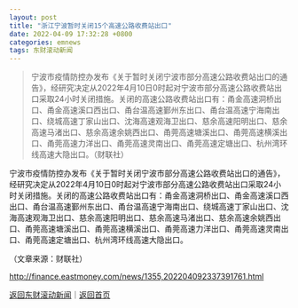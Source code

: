 ```yaml
---
layout: post
title: "浙江宁波暂时关闭15个高速公路收费站出口"
date: 2022-04-09 17:32:28 +0800
categories: emnews
tags: 东财滚动新闻
---
```

> 宁波市疫情防控办发布《关于暂时关闭宁波市部分高速公路收费站出口的通告》，经研究决定从2022年4月10日0时起对宁波市部分高速公路收费站出口采取24小时关闭措施。关闭的高速公路收费站出口有：甬金高速洞桥出口、甬金高速溪口西出口、甬台温高速鄞州东出口、甬台温高速宁海南出口、绕城高速丁家山出口、沈海高速观海卫出口、慈余高速阳明出口、慈余高速马渚出口、慈余高速余姚西出口、甬莞高速塘溪出口、甬莞高速横溪出口、甬莞高速力洋出口、甬莞高速灵南出口、甬莞高速定塘出口、杭州湾环线高速大隐出口。（财联社）

<p>宁波市疫情防控办发布《关于暂时关闭宁波市部分高速公路收费站出口的通告》，经研究决定从2022年4月10日0时起对宁波市部分高速公路收费站出口采取24小时关闭措施。关闭的高速公路收费站出口有：甬金高速洞桥出口、甬金高速溪口西出口、甬台温高速鄞州东出口、甬台温高速宁海南出口、绕城高速丁家山出口、沈海高速观海卫出口、慈余高速阳明出口、慈余高速马渚出口、慈余高速余姚西出口、甬莞高速塘溪出口、甬莞高速横溪出口、甬莞高速力洋出口、甬莞高速灵南出口、甬莞高速定塘出口、杭州湾环线高速大隐出口。</p><p class="em_media">（文章来源：财联社）</p>

<http://finance.eastmoney.com/news/1355,202204092337391761.html>

[返回东财滚动新闻](//finews.withounder.com/emnews/)｜[返回首页](//finews.withounder.com/)